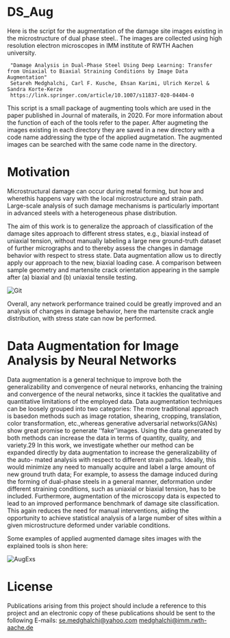 # DS_Aug
Here is the script for the augmentation of the damage site images existing in the microstructure of dual phase steel.. The images are collected using high resolution electron microscopes in IMM institute of RWTH Aachen university. 

     "Damage Analysis in Dual-Phase Steel Using Deep Learning: Transfer from Uniaxial to Biaxial Straining Conditions by Image Data Augmentation"
     Setareh Medghalchi, Carl F. Kusche, Ehsan Karimi, Ulrich Kerzel & Sandra Korte-Kerze
     https://link.springer.com/article/10.1007/s11837-020-04404-0


This script is a small package of augmenting tools which are used in the paper published in Journal of materails, in 2020. For more information about the function of each of the tools refer to the paper. 
After augmeting the images existing in each directory they are saved in a new directory with a code name addressing the type of the applied augmetation.  The augmented images can be searched with the same code name in the directory.

# Motivation 
Microstructural damage can occur during metal forming, but how and wherethis happens vary with the local microstructure and strain path. Large-scale analysis of such damage mechanisms is particularly important in advanced steels with a heterogeneous phase distribution. 

The aim of this work is to generalize the approach of classification of the damage sites approach to different stress states, e.g., biaxial instead of uniaxial tension, without manually labeling a large new ground-truth dataset of further micrographs and to thereby assess the changes in damage behavior
with respect to stress state. Data augmentation allow us to directly apply our approach to the new, biaxial loading case. A comparison between sample geometry and martensite crack orientation appearing in the sample after (a) biaxial and (b) uniaxial tensile testing.

![Git](https://user-images.githubusercontent.com/54040415/188902366-d73d4ac8-e91e-4155-a241-289e223f5953.png)


Overall, any network performance trained could be greatly improved and an analysis of changes in damage behavior, here the martensite crack angle distribution, with stress state can now be performed.


# Data Augmentation for Image Analysis by Neural Networks
Data augmentation is a general technique to improve both the generalizability and convergence of neural networks, enhancing the training and convergence of the neural networks, since it tackles the qualitative and quantitative limitations of the employed data. Data augmentation techniques can be loosely grouped into two categories: The more traditional approach is basedon methods such as image rotation, shearing, cropping, translation, color transformation, etc.,whereas generative adversarial networks(GANs) show great promise to generate ‘‘fake’’images.
Using the data generated by both methods can increase the data in terms of quantity, quality, and
variety.29 In this work, we investigate whether our method can be expanded directly by data augmentation to increase the generalizability of the auto- mated analysis with respect to different strain paths. Ideally, this would minimize any need to manually acquire and label a large amount of new ground truth data; For example, to assess the damage induced during the forming of dual-phase steels in a general manner, deformation under different straining conditions, such as uniaxial or biaxial tension, has to be included. Furthermore, augmentation of the microscopy data is expected to lead to an improved performance benchmark of damage site classification. This again reduces the need for manual interventions, aiding the opportunity to achieve statistical analysis of a large number of sites within a given microstructure deformed under variable conditions.

Some examples of applied augmented damage sites images with the explained tools is shon here:

![AugExs](https://user-images.githubusercontent.com/54040415/188905827-e18c7934-c788-47b6-8d15-28ff51bf021c.png)


# License
Publications arising from this project should include a reference to this project and an electronic copy of these publications should be sent to the following E-mails: se.medghalchi@yahoo.com
medghalchi@imm.rwth-aache.de
